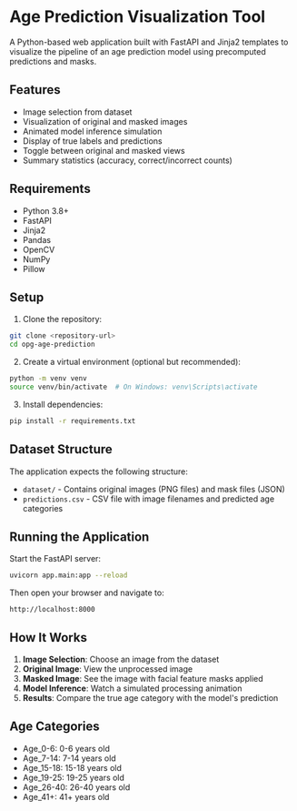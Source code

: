 # Age Prediction Visualization Tool

A Python-based web application built with FastAPI and Jinja2 templates to visualize the pipeline of an age prediction model using precomputed predictions and masks.

## Features

- Image selection from dataset
- Visualization of original and masked images
- Animated model inference simulation
- Display of true labels and predictions
- Toggle between original and masked views
- Summary statistics (accuracy, correct/incorrect counts)

## Requirements

- Python 3.8+
- FastAPI
- Jinja2
- Pandas
- OpenCV
- NumPy
- Pillow

## Setup

1. Clone the repository:
```bash
git clone <repository-url>
cd opg-age-prediction
```

2. Create a virtual environment (optional but recommended):
```bash
python -m venv venv
source venv/bin/activate  # On Windows: venv\Scripts\activate
```

3. Install dependencies:
```bash
pip install -r requirements.txt
```

## Dataset Structure

The application expects the following structure:
- `dataset/` - Contains original images (PNG files) and mask files (JSON)
- `predictions.csv` - CSV file with image filenames and predicted age categories

## Running the Application

Start the FastAPI server:
```bash
uvicorn app.main:app --reload
```

Then open your browser and navigate to:
```
http://localhost:8000
```

## How It Works

1. **Image Selection**: Choose an image from the dataset
2. **Original Image**: View the unprocessed image
3. **Masked Image**: See the image with facial feature masks applied
4. **Model Inference**: Watch a simulated processing animation
5. **Results**: Compare the true age category with the model's prediction

## Age Categories

- Age_0-6: 0-6 years old
- Age_7-14: 7-14 years old
- Age_15-18: 15-18 years old
- Age_19-25: 19-25 years old
- Age_26-40: 26-40 years old
- Age_41+: 41+ years old 